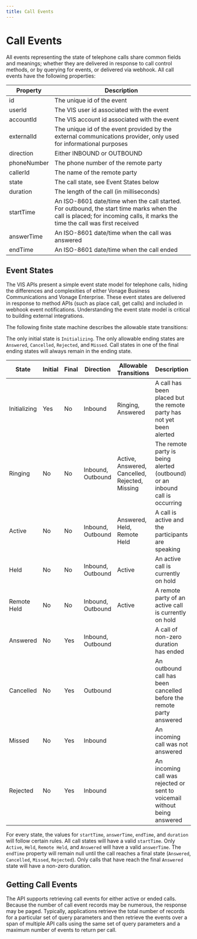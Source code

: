 ```yaml
---
title: Call Events
---
```

# Call Events

All events representing the state of telephone calls share common fields and meanings; whether they are delivered in response to call control methods, or by querying for events, or delivered via webhook. All call events have the following properties:

| Property | Description |
| -------- | ------------|
| id          | The unique id of the event |
| userId      | The VIS user id associated with the event |
| accountId   | The VIS account id associated with the event |
| externalId  | The unique id of the event provided by the external communications provider, only used for informational purposes |
| direction   | Either INBOUND or OUTBOUND |
| phoneNumber | The phone number of the remote party |
| callerId    | The name of the remote party |
| state       | The call state, see Event States below |
| duration    | The length of the call (in milliseconds) |
| startTime   | An ISO-8601 date/time when the call started. For outbound, the start time marks when the call is placed; for incoming calls, it marks the time the call was first received |
| answerTime  | An ISO-8601 date/time when the call was answered |
| endTime     | An ISO-8601 date/time when the call ended |

## Event States

The VIS APIs present a simple event state model for telephone calls, hiding the differences and complexities of either Vonage Business Communications and Vonage Enterprise. These event states are delivered in response to method APIs (such as place call, get calls) and included in webhook event notifications. Understanding the event state model is critical to building external integrations.

The following finite state machine describes the allowable state transitions:

The only initial state is `Initializing`. The only allowable ending states are `Answered`, `Cancelled`, `Rejected`, and `Missed`. Call states in one of the final ending states will always remain in the ending state.

| State | Initial | Final | Direction | Allowable Transitions | Description |
| ----- | ------- | ------| --------- | --------------------- | ----------- |
| Initializing | Yes | No  | Inbound           | Ringing, Answered                              | A call has been placed but the remote party has not yet been alerted | 
| Ringing      | No  | No  | Inbound, Outbound | Active, Answered, Cancelled, Rejected, Missing | The remote party is being alerted (outbound) or an inbound call is occurring |
| Active       | No  | No  | Inbound, Outbound | Answered, Held, Remote Held                    | A call is active and the participants are speaking |
| Held         | No  | No  | Inbound, Outbound | Active                                         | An active call is currently on hold |
| Remote Held  | No  | No  | Inbound, Outbound | Active                                         | A remote party of an active call is currently on hold |
| Answered     | No  | Yes | Inbound, Outbound |                                                | A call of non-zero duration has ended | 
| Cancelled    | No  | Yes | Outbound          |                                                | An outbound call has been cancelled before the remote party answered | 
| Missed       | No  | Yes | Inbound           |                                                | An incoming call was not answered |
| Rejected     | No  | Yes | Inbound           |                                                | An incoming call was rejected or sent to voicemail without being answered |

For every state, the values for `startTime`, `answerTime`, `endTime`, and `duration` will follow certain rules. All call states will have a valid `startTime`. Only `Active`, `Held`, `Remote Held`, and `Answered` will have a valid `answerTime`. The `endTime` property will remain null until the call reaches a final state (`Answered`, `Cancelled`, `Missed`, `Rejected`). Only calls that have reach the final `Answered` state will have a non-zero duration.

## Getting Call Events

The API supports retrieving call events for either active or ended calls. Because the number of call event records may be numerous, the response may be paged. Typically, applications retrieve the total number of records for a particular set of query parameters and then retrieve the events over a span of multiple API calls using the same set of query parameters and a maximum number of events to return per call.
